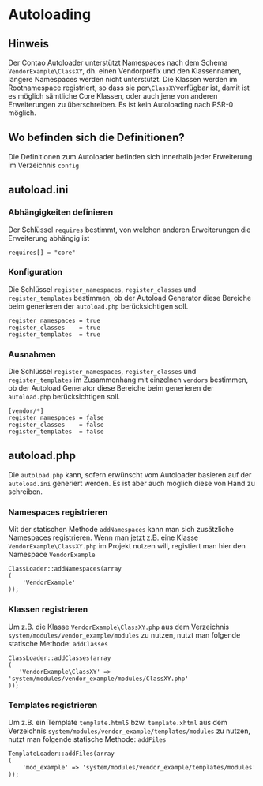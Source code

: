 # Autoloading

## Hinweis
Der Contao Autoloader unterstützt Namespaces nach dem Schema
`VendorExample\ClassXY`, dh. einen Vendorprefix und den Klassennamen,
längere Namespaces werden nicht unterstützt. Die Klassen werden
im Rootnamespace registriert, so dass sie per`\ClassXY`verfügbar ist, damit ist
es möglich sämtliche Core Klassen, oder auch jene von anderen Erweiterungen zu
überschreiben. Es ist kein Autoloading nach PSR-0 möglich.

## Wo befinden sich die Definitionen?
Die Definitionen zum Autoloader befinden sich innerhalb jeder Erweiterung
im Verzeichnis `config`

## autoload.ini

### Abhängigkeiten definieren

Der Schlüssel `requires` bestimmt, von welchen anderen Erweiterungen
die Erweiterung abhängig ist
 
``` {.ini}
requires[] = "core"
```

### Konfiguration

Die Schlüssel `register_namespaces`, `register_classes` und 
`register_templates` bestimmen, ob der Autoload Generator diese Bereiche
beim generieren der `autoload.php` berücksichtigen soll.

``` {.ini}
register_namespaces = true
register_classes    = true
register_templates  = true
```

### Ausnahmen

Die Schlüssel `register_namespaces`, `register_classes` und 
`register_templates` im Zusammenhang mit einzelnen `vendors` bestimmen,
ob der Autoload Generator diese Bereiche
beim generieren der `autoload.php` berücksichtigen soll.

``` {.ini}
[vendor/*]
register_namespaces = false
register_classes    = false
register_templates  = false
```

## autoload.php

Die `autoload.php` kann, sofern erwünscht vom Autoloader basieren
auf der `autoload.ini` generiert werden. Es ist aber auch möglich diese
von Hand zu schreiben.

### Namespaces registrieren

Mit der statischen Methode `addNamespaces` kann man sich zusätzliche
Namespaces registrieren. Wenn man jetzt z.B. eine Klasse `VendorExample\ClassXY.php`
im Projekt nutzen will, registiert man hier den Namespace `VendorExample`

``` {.php}
ClassLoader::addNamespaces(array
(
    'VendorExample'
));
```

### Klassen registrieren

Um z.B. die Klasse `VendorExample\ClassXY.php` aus dem Verzeichnis
`system/modules/vendor_example/modules` zu nutzen, nutzt man folgende
statische Methode: `addClasses`

``` {.php}
ClassLoader::addClasses(array
(
   'VendorExample\ClassXY' => 'system/modules/vendor_example/modules/ClassXY.php' 
));
```

### Templates registrieren

Um z.B. ein Template `template.html5` bzw. `template.xhtml` aus dem Verzeichnis
`system/modules/vendor_example/templates/modules` zu nutzen, nutzt man folgende
statische Methode: `addFiles`

``` {.php}
TemplateLoader::addFiles(array
(
    'mod_example' => 'system/modules/vendor_example/templates/modules'
));
```